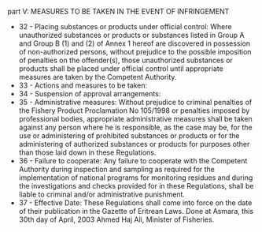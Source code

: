 part V: MEASURES TO BE TAKEN IN THE EVENT OF INFRINGEMENT

<ul>
			<li>32 - Placing substances or products under official control: Where unauthorized substances or products or substances listed in Group A and Group B (1) and (2) of Annex 1 hereof are discovered in possession of non-authorized persons, without prejudice to the possible imposition of penalties on the offender(s), those unauthorized substances or products shall be placed under official control until appropriate measures are taken by the Competent Authority.<ul>
			</ul></li>			<li>33 - Actions and measures to be taken: <ul>
			</ul></li>			<li>34 - Suspension of approval arrangements: <ul>
			</ul></li>			<li>35 - Administrative measures: Without prejudice to criminal penalties of the Fishery Product Proclamation No 105&#x2F;1998 or penalties imposed by professional bodies, appropriate administrative measures shall be taken against any person where he is responsible, as the case may be, for the use or administering of prohibited substances or products or for the administering of authorized substances or products for purposes other than those laid down in these Regulations.<ul>
			</ul></li>			<li>36 - Failure to cooperate: Any failure to cooperate with the Competent Authority during inspection and sampling as required for the implementation of national programs for monitoring residues and during the investigations and checks provided for in these Regulations, shall be liable to criminal and&#x2F;or administrative punishment.<ul>
			</ul></li>			<li>37 - Effective Date: These Regulations shall come into force on the date of their publication in the Gazette of Eritrean Laws. Done at Asmara, this 30th day of April, 2003 Ahmed Haj Ali, Minister of Fisheries.<ul>
			</ul></li></ul>